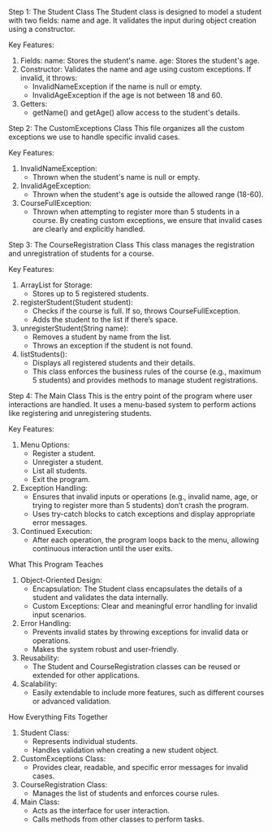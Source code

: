 Step 1: 
The Student Class
The Student class is designed to model a student with two fields: name and age. It validates the input during object creation using a constructor.

Key Features:
1. Fields:
    name: Stores the student's name.
    age: Stores the student's age.
2. Constructor:
    Validates the name and age using custom exceptions.
    If invalid, it throws:
      -  InvalidNameException if the name is null or empty.
      -  InvalidAgeException if the age is not between 18 and 60.
3. Getters:
      -  getName() and getAge() allow access to the student's details.

Step 2: 
The CustomExceptions Class
This file organizes all the custom exceptions we use to handle specific invalid cases.

Key Features:
1. InvalidNameException:
     -  Thrown when the student's name is null or empty.
2. InvalidAgeException:
     -  Thrown when the student's age is outside the allowed range (18-60).
3. CourseFullException:
     -  Thrown when attempting to register more than 5 students in a course.
By creating custom exceptions, we ensure that invalid cases are clearly and explicitly handled.

Step 3: 
The CourseRegistration Class
This class manages the registration and unregistration of students for a course.

Key Features:
1. ArrayList for Storage:
     -  Stores up to 5 registered students.
2. registerStudent(Student student):
     -  Checks if the course is full. If so, throws CourseFullException.
     -  Adds the student to the list if there’s space.
3. unregisterStudent(String name):
     -  Removes a student by name from the list.
     -  Throws an exception if the student is not found.
4. listStudents():
     -  Displays all registered students and their details.
     -  This class enforces the business rules of the course (e.g., maximum 5 students) and provides methods to manage student registrations.

Step 4: 
The Main Class
This is the entry point of the program where user interactions are handled. It uses a menu-based system to perform actions like registering and unregistering students.

Key Features:
1. Menu Options:
     -  Register a student.
     -  Unregister a student.
     -  List all students.
     -  Exit the program.
2. Exception Handling:
     -  Ensures that invalid inputs or operations (e.g., invalid name, age, or trying to register more than 5 students) don’t crash the program.
     -  Uses try-catch blocks to catch exceptions and display appropriate error messages.
3. Continued Execution:
     -  After each operation, the program loops back to the menu, allowing continuous interaction until the user exits.

What This Program Teaches

1. Object-Oriented Design:
     -  Encapsulation: The Student class encapsulates the details of a student and validates the data internally.
     -  Custom Exceptions: Clear and meaningful error handling for invalid input scenarios.
2. Error Handling:
     -  Prevents invalid states by throwing exceptions for invalid data or operations.
     -  Makes the system robust and user-friendly.
3. Reusability:
     -  The Student and CourseRegistration classes can be reused or extended for other applications.
4. Scalability:
     -  Easily extendable to include more features, such as different courses or advanced validation.

How Everything Fits Together

1. Student Class:
   -  Represents individual students.
   -  Handles validation when creating a new student object.
2. CustomExceptions Class:
   -  Provides clear, readable, and specific error messages for invalid cases.
3. CourseRegistration Class:
   -  Manages the list of students and enforces course rules.
4. Main Class:
   - Acts as the interface for user interaction.
   - Calls methods from other classes to perform tasks.